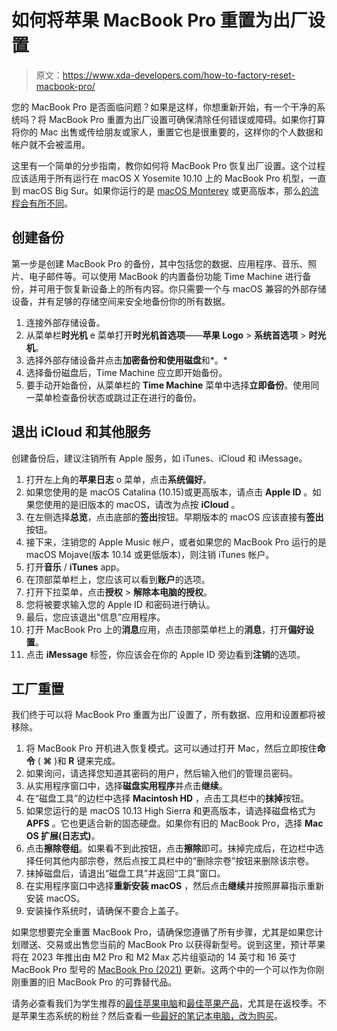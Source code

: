 # 如何将苹果 MacBook Pro 重置为出厂设置

> 原文：<https://www.xda-developers.com/how-to-factory-reset-macbook-pro/>

您的 MacBook Pro 是否面临问题？如果是这样，你想重新开始，有一个干净的系统吗？将 MacBook Pro 重置为出厂设置可确保清除任何错误或障碍。如果你打算将你的 Mac 出售或传给朋友或家人，重置它也是很重要的，这样你的个人数据和帐户就不会被滥用。

这里有一个简单的分步指南，教你如何将 MacBook Pro 恢复出厂设置。这个过程应该适用于所有运行在 macOS X Yosemite 10.10 上的 MacBook Pro 机型，一直到 macOS Big Sur。如果你运行的是 [macOS Monterey](https://www.xda-developers.com/macos-monterey/) 或更高版本，那么[的流程会有所不同](https://www.xda-developers.com/how-to-erase-all-content-macos-monterey/)。

## **创建备份**

第一步是创建 MacBook Pro 的备份，其中包括您的数据、应用程序、音乐、照片、电子邮件等。可以使用 MacBook 的内置备份功能 Time Machine 进行备份，并可用于恢复新设备上的所有内容。你只需要一个与 macOS 兼容的外部存储设备，并有足够的存储空间来安全地备份你的所有数据。

1.  连接外部存储设备。
2.  从菜单栏**时光机** e 菜单打开**时光机首选项**——**苹果 Logo** > **系统首选项** > **时光机**。
3.  选择外部存储设备并点击**加密备份和使用磁盘**和*。*
4.  选择备份磁盘后，Time Machine 应立即开始备份。
5.  要手动开始备份，从菜单栏的 **Time Machine** 菜单中选择**立即备份**。使用同一菜单检查备份状态或跳过正在进行的备份。

## **退出 iCloud 和其他服务**

创建备份后，建议注销所有 Apple 服务，如 iTunes、iCloud 和 iMessage。

1.  打开左上角的**苹果日志** o 菜单，点击**系统偏好**。
2.  如果您使用的是 macOS Catalina (10.15)或更高版本，请点击 **Apple ID** 。如果您使用的是旧版本的 macOS，请改为点按 **iCloud** 。
3.  在左侧选择**总览**，点击底部的**签出**按钮。早期版本的 macOS 应该直接有**签出**按钮。
4.  接下来，注销您的 Apple Music 帐户，或者如果您的 MacBook Pro 运行的是 macOS Mojave(版本 10.14 或更低版本)，则注销 iTunes 帐户。
5.  打开**音乐** / **iTunes** app。
6.  在顶部菜单栏上，您应该可以看到**账户**的选项。
7.  打开下拉菜单，点击**授权** > **解除本电脑的授权**。
8.  您将被要求输入您的 Apple ID 和密码进行确认。
9.  最后，您应该退出“信息”应用程序。
10.  打开 MacBook Pro 上的**消息**应用，点击顶部菜单栏上的**消息**，打开**偏好设置**。
11.  点击 **iMessage** 标签，你应该会在你的 Apple ID 旁边看到**注销**的选项。

## **工厂重置**

我们终于可以将 MacBook Pro 重置为出厂设置了，所有数据、应用和设置都将被移除。

1.  将 MacBook Pro 开机进入恢复模式。这可以通过打开 Mac，然后立即按住**命令** ( **⌘** )和 **R** 键来完成。
2.  如果询问，请选择您知道其密码的用户，然后输入他们的管理员密码。
3.  从实用程序窗口中，选择**磁盘实用程序**并点击**继续**。
4.  在“磁盘工具”的边栏中选择 **Macintosh HD** ，点击工具栏中的**抹掉**按钮。
5.  如果您运行的是 macOS 10.13 High Sierra 和更高版本，请选择磁盘格式为 **APFS** 。它也更适合新的固态硬盘。如果你有旧的 MacBook Pro，选择 **Mac OS 扩展(日志式)**。
6.  点击**擦除卷组**。如果看不到此按钮，点击**擦除**即可。抹掉完成后，在边栏中选择任何其他内部宗卷，然后点按工具栏中的“删除宗卷”按钮来删除该宗卷。
7.  抹掉磁盘后，请退出“磁盘工具”并返回“工具”窗口。
8.  在实用程序窗口中选择**重新安装 macOS** ，然后点击**继续**并按照屏幕指示重新安装 macOS。
9.  安装操作系统时，请确保不要合上盖子。

如果您想要完全重置 MacBook Pro，请确保您遵循了所有步骤，尤其是如果您计划赠送、交易或出售您当前的 MacBook Pro 以获得新型号。说到这里，预计苹果将在 2023 年推出由 M2 Pro 和 M2 Max 芯片组驱动的 14 英寸和 16 英寸 MacBook Pro 型号的 [MacBook Pro (2021)](http://www.xda-developers.com/macbook-pro-2021/) 更新。这两个中的一个可以作为你刚刚重置的旧 MacBook Pro 的可靠替代品。

请务必查看我们为学生推荐的[最佳苹果电脑](https://www.xda-developers.com/best-macs/)和[最佳苹果产品](https://www.xda-developers.com/best-apple-products-for-students/)，尤其是在返校季。不是苹果生态系统的粉丝？然后查看一些[最好的笔记本电脑，改为购买](https://www.xda-developers.com/best-laptops/)。